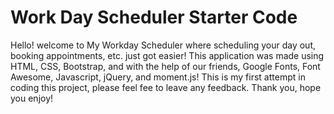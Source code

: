 # Work Day Scheduler Starter Code
Hello! welcome to My Workday Scheduler where scheduling your day out, booking appointments, etc. just got easier!
This application was made using HTML, CSS, Bootstrap, and with the help of our friends, Google Fonts, Font Awesome, Javascript, jQuery, and moment.js!
This is my first attempt in coding this project, please feel fee to leave any feedback. Thank you, hope you enjoy!